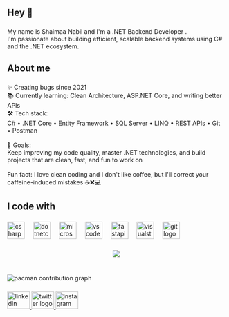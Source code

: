<h2 align="left">Hey 👋</h2>

###

<p align="left">My name is Shaimaa Nabil and I'm a .NET Backend Developer .<br>I'm passionate about building efficient, scalable backend systems using C# and the .NET ecosystem.</p>

###

<h2 align="left">About me</h2>

###

<p align="left">✨ Creating bugs since 2021<br>📚 Currently learning: Clean Architecture, ASP.NET Core, and writing better APIs<br>🛠️ Tech stack:<br>C# • .NET Core • Entity Framework • SQL Server • LINQ • REST APIs • Git • Postman<br><br>🎯 Goals:<br>Keep improving my code quality, master .NET technologies, and build projects that are clean, fast, and fun to work on <br><br>Fun fact: I love clean coding and I don't like coffee, but I'll correct your caffeine-induced mistakes ☕❌💻</p>

###

<h2 align="left">I code with</h2>

###

<div align="left">
  <img src="https://cdn.jsdelivr.net/gh/devicons/devicon/icons/csharp/csharp-original.svg" height="40" alt="csharp logo"  />
  <img width="12" />
  <img src="https://cdn.jsdelivr.net/gh/devicons/devicon/icons/dotnetcore/dotnetcore-original.svg" height="40" alt="dotnetcore logo"  />
  <img width="12" />
  <img src="https://cdn.jsdelivr.net/gh/devicons/devicon/icons/microsoftsqlserver/microsoftsqlserver-plain.svg" height="40" alt="microsoftsqlserver logo"  />
  <img width="12" />
  <img src="https://cdn.jsdelivr.net/gh/devicons/devicon/icons/vscode/vscode-original.svg" height="40" alt="vscode logo"  />
  <img width="12" />
  <img src="https://cdn.jsdelivr.net/gh/devicons/devicon/icons/fastapi/fastapi-original.svg" height="40" alt="fastapi logo"  />
  <img width="12" />
  <img src="https://cdn.jsdelivr.net/gh/devicons/devicon/icons/visualstudio/visualstudio-plain.svg" height="40" alt="visualstudio logo"  />
  <img width="12" />
  <img src="https://cdn.jsdelivr.net/gh/devicons/devicon/icons/git/git-original.svg" height="40" alt="git logo"  />
</div>

###

<div align="center">
  <img src="https://visitor-badge.laobi.icu/badge?page_id=Shimaa-nabill.Shimaa-nabill&"  />
</div>

###

<br clear="both">

<picture>
  <source media="(prefers-color-scheme: dark)" srcset="https://raw.githubusercontent.com/Shimaa-nabill/Shimaa-nabill/output/pacman-contribution-graph-dark.svg">
  <source media="(prefers-color-scheme: light)" srcset="https://raw.githubusercontent.com/Shimaa-nabill/Shimaa-nabill/output/pacman-contribution-graph.svg">
  <img alt="pacman contribution graph" src="https://raw.githubusercontent.com/Shimaa-nabill/Shimaa-nabill/output/pacman-contribution-graph.svg">
</picture>

###

<div align="left">
  <a href="https://www.linkedin.com/in/shimaa-nabil-611755240?utm_source=share&utm_campaign=share_via&utm_content=profile&utm_medium=android_app" target="_blank">
    <img src="https://raw.githubusercontent.com/maurodesouza/profile-readme-generator/master/src/assets/icons/social/linkedin/default.svg" width="52" height="40" alt="linkedin logo"  />
  </a>
  <a href="https://x.com/Shimaaa_nabill9?t=Q_Dx8z8y_KFKs2yOQqlbxg&s=08" target="_blank">
    <img src="https://raw.githubusercontent.com/maurodesouza/profile-readme-generator/master/src/assets/icons/social/twitter/default.svg" width="52" height="40" alt="twitter logo"  />
  </a>
  <a href="https://www.instagram.com/shimaa_nabil99?igsh=M2M2YXdvMzZwMHV5" target="_blank">
    <img src="https://raw.githubusercontent.com/maurodesouza/profile-readme-generator/master/src/assets/icons/social/instagram/default.svg" width="52" height="40" alt="instagram logo"  />
  </a>
</div>

###


